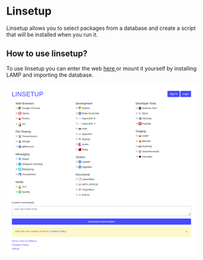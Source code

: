 # Linsetup
Linsetup allows you to select packages from a database and create a script that will be installed when you run it.

## How to use linsetup?
To use linsetup you can enter the web <a href="https://linsetup.com"> here </a> or mount it yourself by installing LAMP and importing the database.

<img src="images/homepage.png" alt="Homepage screenshot">